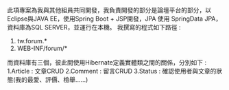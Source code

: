此項專案為我與其他組員共同開發，我負責開發的部分是論壇平台的部分，以Eclipse與JAVA EE，使用Spring Boot + JSP開發，JPA 使用 SpringData JPA，資料庫為SQL SERVER，並運行在本機。
我撰寫的程式如下路徑 : 
1. tw.forum.*
2. WEB-INF/forum/*

而資料庫有三個，彼此間使用Hibernate定義實體類之間的關係，分別如下 : 
1.Article : 文章CRUD
2.Comment : 留言CRUD
3.Status : 確認使用者與文章的狀態(我的最愛、評價、檢舉......)
